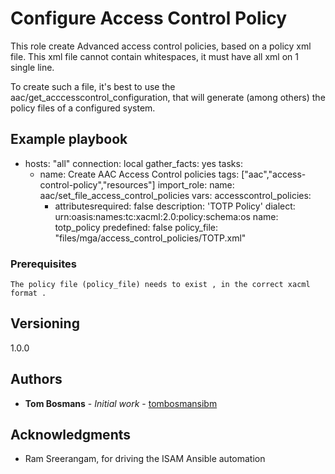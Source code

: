 # Configure Access Control Policy

This role create Advanced access control policies, based on a policy xml file.
This xml file cannot contain whitespaces, it must have all xml on 1 single line.

To create such a file, it's best to use the aac/get_acccesscontrol_configuration, that will generate (among others)
the policy files of a configured system.

## Example playbook

- hosts: "all"
  connection: local
  gather_facts: yes
  tasks:
    - name: Create AAC Access Control policies
      tags: ["aac","access-control-policy","resources"]
      import_role:
       name: aac/set_file_access_control_policies
      vars:
       accesscontrol_policies:
        -  attributesrequired: false
           description: 'TOTP Policy'
           dialect: urn:oasis:names:tc:xacml:2.0:policy:schema:os
           name: totp_policy
           predefined: false
           policy_file: "files/mga/access_control_policies/TOTP.xml"

### Prerequisites

```
The policy file (policy_file) needs to exist , in the correct xacml format .

```

## Versioning
1.0.0

## Authors

* **Tom Bosmans** - *Initial work* - [tombosmansibm](https://github.com/tombosmansibm/isam-ansible-roles)

## Acknowledgments

* Ram Sreerangam, for driving the ISAM Ansible automation

